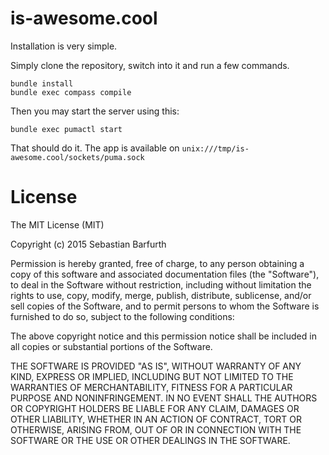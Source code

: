 # is-awesome.cool

Installation is very simple.

Simply clone the repository, switch into it and run a few commands.

```
bundle install
bundle exec compass compile
```

Then you may start the server using this:

```
bundle exec pumactl start
```

That should do it. The app is available on ``unix:///tmp/is-awesome.cool/sockets/puma.sock``

# License

The MIT License (MIT)

Copyright (c) 2015 Sebastian Barfurth

Permission is hereby granted, free of charge, to any person obtaining a copy
of this software and associated documentation files (the "Software"), to deal
in the Software without restriction, including without limitation the rights
to use, copy, modify, merge, publish, distribute, sublicense, and/or sell
copies of the Software, and to permit persons to whom the Software is
furnished to do so, subject to the following conditions:

The above copyright notice and this permission notice shall be included in
all copies or substantial portions of the Software.

THE SOFTWARE IS PROVIDED "AS IS", WITHOUT WARRANTY OF ANY KIND, EXPRESS OR
IMPLIED, INCLUDING BUT NOT LIMITED TO THE WARRANTIES OF MERCHANTABILITY,
FITNESS FOR A PARTICULAR PURPOSE AND NONINFRINGEMENT. IN NO EVENT SHALL THE
AUTHORS OR COPYRIGHT HOLDERS BE LIABLE FOR ANY CLAIM, DAMAGES OR OTHER
LIABILITY, WHETHER IN AN ACTION OF CONTRACT, TORT OR OTHERWISE, ARISING FROM,
OUT OF OR IN CONNECTION WITH THE SOFTWARE OR THE USE OR OTHER DEALINGS IN
THE SOFTWARE.
